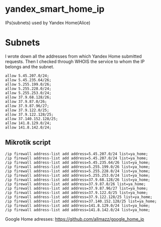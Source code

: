 # yandex_smart_home_ip
IPs(subnets) used by Yandex Home(Alice)
# Subnets
I wrote down all the addresses from which Yandex Home submitted requests. Then I checked through WHOIS the service to whom the IP belongs and the subnet.

```
allow 5.45.207.0/24;
allow 5.45.235.64/26;
allow 5.255.199.0/26;
allow 5.255.228.0/24;
allow 5.255.253.0/24;
allow 37.9.68.128/26;
allow 37.9.87.0/26;
allow 37.9.87.96/27;
allow 37.9.122.0/25;
allow 37.9.122.128/25;
allow 37.140.152.128/25;
allow 141.8.129.0/24;
allow 141.8.142.0/24;
```
## Mikrotik script
```
/ip firewall address-list add address=5.45.207.0/24 list=ya_home;
/ip firewall address-list add address=5.45.207.0/24 list=ya_home;
/ip firewall address-list add address=5.45.235.64/26 list=ya_home;
/ip firewall address-list add address=5.255.199.0/26 list=ya_home;
/ip firewall address-list add address=5.255.228.0/24 list=ya_home;
/ip firewall address-list add address=5.255.253.0/24 list=ya_home;
/ip firewall address-list add address=37.9.68.128/26 list=ya_home;
/ip firewall address-list add address=37.9.87.0/26 list=ya_home;
/ip firewall address-list add address=37.9.87.96/27 list=ya_home;
/ip firewall address-list add address=37.9.122.0/25 list=ya_home;
/ip firewall address-list add address=37.9.122.128/25 list=ya_home;
/ip firewall address-list add address=37.140.152.128/25 list=ya_home;
/ip firewall address-list add address=141.8.129.0/24 list=ya_home;
/ip firewall address-list add address=141.8.142.0/24 list=ya_home;
```
Google Home adresses: https://github.com/allmazz/google_home_ip

